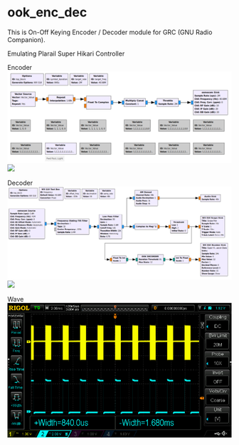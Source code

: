 # ook_enc_dec
This is On-Off Keying Encoder / Decoder module for GRC (GNU Radio Companion).

Emulating Plarail Super Hikari Controller

Encoder
<img src="https://github.com/7m4mon/ook_enc_dec/blob/master/pla_hikari_ctrl_tx.grc.png" alt="pla_hikari_ctrl_tx" title="">
[![](https://img.youtube.com/vi/CtZ702Q3BS4/0.jpg)](https://www.youtube.com/watch?v=CtZ702Q3BS4)

Decoder
<img src="https://github.com/7m4mon/ook_enc_dec/blob/master/pla_hikari_ctrl_rx.grc.png" alt="pla_hikari_ctrl_rx" title="">
[![](https://img.youtube.com/vi/a6-1rCbQ5Ik/0.jpg)](https://www.youtube.com/watch?v=a6-1rCbQ5Ik)

Wave
<img src="https://github.com/7m4mon/ook_enc_dec/blob/master/ook_wave.png" alt="ook_wave" title="">

